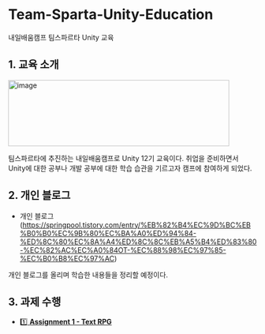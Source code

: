 # Team-Sparta-Unity-Education
 
 내일배움캠프 팀스파르타 Unity 교육

## 1. 교육 소개

<img width="448" height="134" alt="image" src="https://github.com/user-attachments/assets/861594f4-4760-4478-adb3-967dc28f375b" />

팀스파르타에 추진하는 내일배움캠프로 Unity 12기 교육이다. 취업을 준비하면서 Unity에 대한 공부나 개발 공부에 대한 학습 습관을 기르고자 캠프에 참여하게 되었다.



## 2. 개인 블로그

 - 개인 블로그(https://springpool.tistory.com/entry/%EB%82%B4%EC%9D%BC%EB%B0%B0%EC%9B%80%EC%BA%A0%ED%94%84-%ED%8C%80%EC%8A%A4%ED%8C%8C%EB%A5%B4%ED%83%80-%EC%82%AC%EC%A0%84OT-%EC%88%98%EC%97%85-%EC%B0%B8%EC%97%AC)

개인 블로그를 올리며 학습한 내용들을 정리할 예정이다.

## 3. 과제 수행

- [1️⃣ **Assignment 1 - Text RPG**](/Lecture_02/Readme_TextRPG.md)
